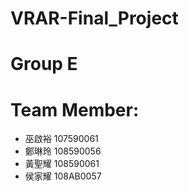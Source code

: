 # VRAR-Final_Project

# Group E
# Team Member: 
  - 巫啟裕 107590061
  - 鄭琳玲 108590056
  - 黃聖耀 108590061
  - 侯家耀 108AB0057
 
